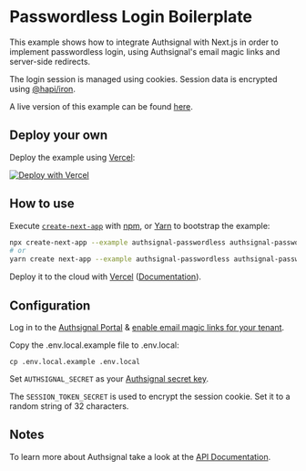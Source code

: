 # Passwordless Login Boilerplate

This example shows how to integrate Authsignal with Next.js in order to implement passwordless login,
 using Authsignal's email magic links and server-side redirects.

The login session is managed using cookies. 
Session data is encrypted using [@hapi/iron](https://hapi.dev/family/iron).

A live version of this example can be found [here](https://authsignal-next-passwordless-example.vercel.app).

## Deploy your own

Deploy the example using [Vercel](https://vercel.com?utm_source=github&utm_medium=readme&utm_campaign=next-example):

[![Deploy with Vercel](https://vercel.com/button)](https://vercel.com/new/git/external?repository-url=https://github.com/vercel/next.js/tree/canary/examples/authsignal-passwordless&project-name=authsignal-passwordless&repository-name=authsignal-passwordless)

## How to use

Execute [`create-next-app`](https://github.com/vercel/next.js/tree/canary/packages/create-next-app) with [npm](https://docs.npmjs.com/cli/init), or [Yarn](https://yarnpkg.com/lang/en/docs/cli/create/) to bootstrap the example:

```bash
npx create-next-app --example authsignal-passwordless authsignal-passwordless-app
# or
yarn create next-app --example authsignal-passwordless authsignal-passwordless-app
```

Deploy it to the cloud with [Vercel](https://vercel.com/new?utm_source=github&utm_medium=readme&utm_campaign=next-example) ([Documentation](https://nextjs.org/docs/deployment)).

## Configuration

Log in to the [Authsignal Portal](https://portal.authsignal.com) &
 [enable email magic links for your tenant](https://portal.authsignal.com/organisations/tenants/authenticators).

Copy the .env.local.example file to .env.local:

```
cp .env.local.example .env.local
```

Set `AUTHSIGNAL_SECRET` as your [Authsignal secret key](https://portal.authsignal.com/organisations/tenants/api).

The `SESSION_TOKEN_SECRET` is used to encrypt the session cookie. Set it to a random string of 32 characters.

## Notes

To learn more about Authsignal take a look at the [API Documentation](https://docs.authsignal.com/).

